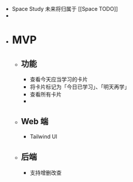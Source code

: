 - Space Study 未来将归属于 [[Space TODO]]
-
- # MVP
	- ## 功能
		- 查看今天应当学习的卡片
		- 将卡片标记为「今日已学习」、「明天再学」
		- 查看所有卡片
		-
	- ## Web 端
		- Tailwind UI
	- ## 后端
		- 支持增删改查